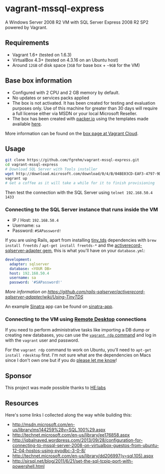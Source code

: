 # vagrant-mssql-express

A Windows Server 2008 R2 VM with SQL Server Express 2008 R2 SP2 powered by Vagrant.

## Requirements

* Vagrant 1.6+ (tested on 1.6.3)
* VirtualBox 4.3+ (tested on 4.3.16 on an Ubuntu host)
* Around `12GB` of disk space (`3GB` for base box + `~9GB` for the VM)

## Base box information

* Configured with 2 CPU and 2 GB memory by default.
* No updates or services packs applied
* The box is not activated. It has been created for testing and evaluation
  purposes only. Use of this machine for greater than 30 days will require a
  full license either via MSDN or your local Microsoft Reseller.
* The box has been created with [packer.io](http://www.packer.io/) using the
  templates made available [here](https://github.com/opentable/packer-images).

More information can be found on the [box page at Vagrant Cloud](https://vagrantcloud.com/opentable/boxes/win-2008r2-standard-amd64-nocm).

## Usage

```sh
git clone https://github.com/fgrehm/vagrant-mssql-express.git
cd vagrant-mssql-express
# Download SQL Server with Tools installer
wget http://download.microsoft.com/download/0/4/B/04BE03CD-EAF3-4797-9D8D-2E08E316C998/SQLEXPRWT_x64_ENU.exe
vagrant up
# Get a coffee as it will take a while for it to finish provisioning
```

Then test the connection with the SQL Server using `telnet 192.168.50.4 1433`


### Connecting to the SQL Server instance that runs inside the VM

* IP / Host: `192.168.50.4`
* Username: `sa`
* Password: `#SAPassword!`

If you are using Rails, apart from installing [tiny_tds](https://github.com/rails-sqlserver/tiny_tds)
dependencies with `brew install freetds` / `apt-get install freetds-*` and
the [activerecord-sqlserver-adapter gem](https://github.com/rails-sqlserver/activerecord-sqlserver-adapter),
this is what you'll have on your `database.yml`:

```yaml
development:
  adapter: sqlserver
  database: <YOUR DB>
  host: 192.168.50.4
  username: sa
  password: '#SAPassword!'
```

_More information on https://github.com/rails-sqlserver/activerecord-sqlserver-adapter/wiki/Using-TinyTDS_

An example [Sinatra](http://www.sinatrarb.com) app can be found on [sinatra-app](sinatra-app).

### Connecting to the VM using [Remote Desktop](https://en.wikipedia.org/wiki/Remote_Desktop_Protocol) connections

If you need to perform administrative tasks like importing a DB dump or creating
new databases, you can use the [`vagrant rdp` command](http://docs.vagrantup.com/v2/cli/rdp.html)
and log in with the `vagrant` user and password.

For the `vagrant rdp` command to work on Ubuntu, you'll need to `apt-get install rdesktop`
first. I'm not sure what are the dependencies on Macs since I don't own one but
if you do [please let me know](https://github.com/fgrehm/vagrant-mssql-express/issues/new)!

## Sponsor

This project was made possible thanks to [HE:labs](http://helabs.com.br/en)

## Resources

Here's some links I collected along the way while building this:

* http://msdn.microsoft.com/en-us/library/ms144259%28v=SQL.100%29.aspx
* http://technet.microsoft.com/en-us/library/ee176858.aspx
* http://iqbalnaved.wordpress.com/2013/09/28/configuration-for-connecting-to-mssql-server-2008-on-virtualbox-guestos-from-ubuntu-12-04-hostos-using-pyodbc-3-0-8/
* http://technet.microsoft.com/en-us/library/dd206997(v=sql.105).aspx
* http://sirsql.net/blog/2011/6/21/set-the-sql-tcpip-port-with-powershell.html
